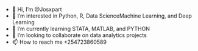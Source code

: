 - 👋 Hi, I’m @Josxpart
- 👀 I’m interested in Python, R, Data ScienceMachine Learning, and Deep Learning
- 🌱 I’m currently learning STATA, MATLAB, and PYTHON
- 💞️ I’m looking to collaborate on data analytics projects
- 📫 How to reach me +254723860589

<!---
Josxpart/Josxpart is a ✨ special ✨ repository because its `README.md` (this file) appears on your GitHub profile.
You can click the Preview link to take a look at your changes.
--->
